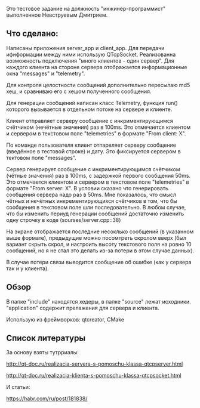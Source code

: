 Это тестовое задание на должность "инжинер-программист" выполненное Невструевым Дмитрием.

## Что сделано:
Написаны приложения server_app и client_app. Для передачи ифнформации между ними использую QTcpSocket. Реализованна возможность подключения "много клиентов - один
сервер". Для каждого клиента на стороне сервера отображается информационные окна "messages" и "telemetry".

Для контроля целостности сообщений дополнительно пересылаю md5 хеш, и сравниваю его с хешом полученного сообщения.

Для генерации сообщений написан класс Telemetry, функция run() которого вызывается в отдельном потоке на сервере и клиенте.

Клиент отправляет серверу сообщение с инкриментирующимся счётчиком (нечётные значения) раз в 100ms. Это отмечается клиентом и сервером в текстовом поле "telemetries" в формате "From client: X".

По команде пользователя клиент отпарвляет серверу сообщение (введённое в тестовой строке) и дату. Это фиксируется сервером в тектовом поле "messages".

Сервер генерирует сообщение с инкриментирующимся счётчиком (чётные значения) раз в 100ms, с задержкой первого сообщения 50ms. Это отмечается клиентом и сервером в текстовом поле "telemetries" в формате "From server: X". В условии сказано что генерировать сообщения сервера надо раз в 50ms. Мне показалось, что смысл чётных и нечётных инкрементирующихся счётчиков в том, что бы сообщения в текстовом поле шли последовательно. В любом случае, что бы изменить периуд генерации сообщений достаточно изменить одну строчку в коде (sourses/server.cpp::38)

На экране отображается последние несоклько сообщений (в указанном выше формате), предыдущие можно посомтреть скролом вверх (был вариант скрыть скрол, и настроить высоту текстового поля на ровно 10 сообщений, но я не стал это делать из-за потери в этом случае данных).

В случае потери связи выводится сообщение об ошибке (как у сервера так и у клиента).

## Обзор
В папке "include" находятся хедеры, в папке "source" лежат исходники. "application" содержит прелажения для сервера и клиента.

Использую из фреймворков: qtcreator, CMake

## Список литературы

За основу взяты тутрриалы:

http://qt-doc.ru/realizacia-servera-s-pomoschu-klassa-qtcpserver.html

http://qt-doc.ru/realizacia-klienta-s-pomoschu-klassa-qtcpsocket.html

И статьи:

https://habr.com/ru/post/181838/

